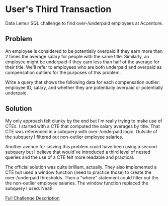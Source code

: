 # User's Third Transaction

Data Lemur SQL challenge to find over-/underpaid employees at Accenture.

## Problem

An employee is considered to be potentially overpaid if they earn more than 2 times the average salary for people with the same title. Similarly, an employee might be underpaid if they earn less than half of the average for their title. We'll refer to employees who are both underpaid and overpaid as compensation outliers for the purposes of this problem.

Write a query that shows the following data for each compensation outlier: employee ID, salary, and whether they are potentially overpaid or potentially underpaid.

## Solution

My only approach felt clunky by the end but I'm really trying to make use of CTEs. I started with a CTE that computed the salary averages by title. That CTE was referenced in a subquery with over-/underpaid logic. Outside of the subquery I filtered out non-outlier employee salaries.

Another avenue for solving this problem could have been using a second subquery but I believe that would've introduced a third level of nested queries and the use of a CTE felt more readable and practical.

The official solution was quite brilliant, actually. They also implemented a CTE but used a window function (need to practice those) to create the over-/underpaid thresholds. Then a "where" statement could filter out the the non-outlier employee salaries. The window function replaced the subquery I used. Neat!

[Full Challenge Description](https://datalemur.com/questions/compensation-outliers)